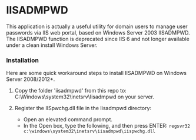 IISADMPWD
=========

This application is actually a useful utility for domain users to manage user passwords via IIS web portal, based on Windows Server 2003 IISADMPWD.
The IISADMPWD function is deprecated since IIS 6 and not longer available under a clean install Windows Server.

### Installation ###
Here are some quick workaround steps to install IISADMPWD on Windows Server 2008/2012+.

1. Copy the folder 'iisadmpwd' from this repo to:
   C:\Windows\system32\inetsrv\Iisadmpwd on your server.

2. Register the IISpwchg.dll file in the Iisadmpwd directory:
	* Open an elevated command prompt.
	* In the Open box, type the following, and then press ENTER:
```regsvr32 c:\windows\system32\inetsrv\iisadmpwd\iispwchg.dll```
